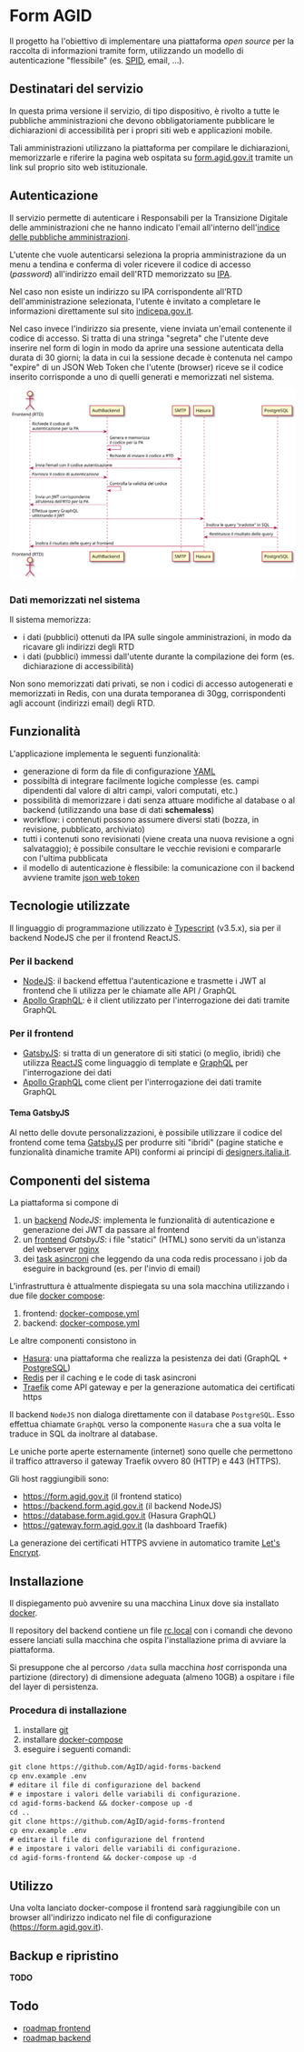 # Form AGID

Il progetto ha l'obiettivo di implementare una piattaforma *open source* per la
raccolta di informazioni tramite form, utilizzando un modello di autenticazione
"flessibile" (es. [SPID](https://spid.gov.it), email, ...).

## Destinatari del servizio

In questa prima versione il servizio, di tipo dispositivo, è rivolto a tutte le
pubbliche amministrazioni che devono obbligatoriamente pubblicare le dichiarazioni di
accessibilità per i propri siti web e applicazioni mobile.

Tali amministrazioni utilizzano la piattaforma per compilare le dichiarazioni,
memorizzarle e riferire la pagina web ospitata su
[form.agid.gov.it](https://form.agid.gov.it) tramite un link sul proprio sito
web istituzionale.

## Autenticazione

Il servizio permette di autenticare i Responsabili per la Transizione Digitale
delle amministrazioni che ne hanno indicato l'email all'interno dell'[indice
delle pubbliche amministrazioni](https://indicepa.gov.it).

L'utente che vuole autenticarsi seleziona la propria amministrazione da un menu
a tendina e conferma di voler ricevere il codice di accesso (*password*)
all'indirizzo email dell'RTD memorizzato su [IPA](https://indicepa.gov.it).

Nel caso non esiste un indirizzo su IPA corrispondente
all'RTD dell'amministrazione selezionata, l'utente è invitato
a completare le informazioni direttamente sul sito
[indicepa.gov.it](https://indicepa.gov.it).

Nel caso invece l'indirizzo sia presente, viene inviata un'email contenente 
il codice di accesso. Si tratta di una stringa "segreta" che l'utente deve inserire
nel form di login in modo da aprire una sessione autenticata
della durata di 30 giorni; la data in cui la sessione decade è contenuta nel
campo "expire" di un JSON Web Token che l'utente (browser) riceve se il codice
inserito corrisponde a uno di quelli generati e memorizzati nel sistema.

![Autenticazione e interrogazione del database](./docs/workflow.svg)

### Dati memorizzati nel sistema

Il sistema memorizza:

- i dati (pubblici) ottenuti da IPA sulle singole amministrazioni,
  in modo da ricavare gli indirizzi degli RTD
- i dati (pubblici) immessi dall'utente durante la compilazione dei form
  (es. dichiarazione di accessibilità)

Non sono memorizzati dati privati, se non i codici di accesso autogenerati
e memorizzati in Redis, con una durata temporanea di 30gg, corrispondenti
agli account (indirizzi email) degli RTD.

## Funzionalità

L'applicazione implementa le seguenti funzionalità:

- generazione di form da file di configurazione
  [YAML](https://it.wikipedia.org/wiki/YAML)
- possibiltà di integrare facilmente logiche complesse (es. campi dipendenti dal
  valore di altri campi, valori computati, etc.)
- possibilità di memorizzare i dati senza attuare modifiche al database o al
  backend (utilizzando una base di dati **schemaless**)
- workflow: i contenuti possono assumere diversi stati (bozza, in revisione,
  pubblicato, archiviato)
- tutti i contenuti sono revisionati (viene creata una nuova revisione a ogni
  salvataggio); è possibile consultare le vecchie revisioni e compararle con
  l'ultima pubblicata
- il modello di autenticazione è flessibile: la comunicazione con il backend
  avviene tramite [json web token](https://jwt.io/)

## Tecnologie utilizzate

Il linguaggio di programmazione utilizzato è
[Typescript](https://www.typescriptlang.org/) (v3.5.x), sia per il backend
NodeJS che per il frontend ReactJS.

### Per il backend

- [NodeJS](https://nodejs.org): il backend effettua l'autenticazione e trasmette
  i JWT al frontend che li utilizza per le chiamate alle API / GraphQL
- [Apollo GraphQL](https://www.apollographql.com/): è il client utilizzato per
  l'interrogazione dei dati tramite GraphQL

### Per il frontend

- [GatsbyJS](https://www.gatsbyjs.org/): si tratta di un generatore di siti
  statici (o meglio, ibridi) che utilizza [ReactJS](https://reactjs.org) come
  linguaggio di template e [GraphQL](https://graphql.org) per l'interrogazione
  dei dati
- [Apollo GraphQL](https://www.apollographql.com/) come client per
  l'interrogazione dei dati tramite GraphQL

#### Tema GatsbyJS

Al netto delle dovute personalizzazioni, è possibile utilizzare il codice del
frontend come tema [GatsbyJS](https://www.gatsbyjs.org/) per produrre siti
"ibridi" (pagine statiche e funzionalità dinamiche tramite API) conformi ai
principi di [designers.italia.it](https://designers.italia.it).

## Componenti del sistema

La piattaforma si compone di 

1. un [backend](https://github.com/AgID/agid-forms-backend) *NodeJS*: implementa
   le funzionalità di autenticazione e generazione dei JWT da passare al
   frontend
1. un [frontend](https://github.com/AgID/agid-forms-frontend) *GatsbyJS*: i file
   "statici" (HTML) sono serviti da un'istanza del webserver
   [nginx](https://www.nginx.com)
1. dei [task
   asincroni](https://github.com/AgID/agid-forms-backend/tree/master/src/workers)
   che leggendo da una coda redis processano i job da eseguire in background
   (es. per l'invio di email)

L'infrastruttura è attualmente dispiegata su una sola macchina utilizzando i due
file [docker compose](https://docs.docker.com/compose/):

1. frontend:
   [docker-compose.yml](https://github.com/AgID/agid-forms-frontend/blob/master/docker-compose.yml)
1. backend:
   [docker-compose.yml](https://github.com/AgID/agid-forms-backend/blob/master/docker-compose.yml)

Le altre componenti consistono in

- [Hasura](https://hasura.io/): una piattaforma che realizza la pesistenza dei
  dati (GraphQL + [PostgreSQL](https://www.postgresql.org/))
- [Redis](https://redis.io/) per il caching e le code di task asincroni
- [Traefik](https://traefik.io/) come API gateway e per la generazione
  automatica dei certificati https

Il backend `NodeJS` non dialoga direttamente con il database `PostgreSQL`.
Esso effettua chiamate `GraphQL` verso la componente `Hasura` che a sua volta
le traduce in SQL da inoltrare al database.

Le uniche porte aperte esternamente (internet) sono quelle che permettono il
traffico attraverso il gateway Traefik ovvero 80 (HTTP) e 443 (HTTPS).

Gli host raggiungibili sono:

- https://form.agid.gov.it (il frontend statico)
- https://backend.form.agid.gov.it (il backend NodeJS)
- https://database.form.agid.gov.it (Hasura GraphQL)
- https://gateway.form.agid.gov.it (la dashboard Traefik)

La generazione dei certificati HTTPS avviene in automatico tramite [Let's
Encrypt](https://docs.traefik.io/user-guide/docker-and-lets-encrypt/).

## Installazione

Il dispiegamento può avvenire su una macchina Linux dove sia installato
[docker](https://docs.docker.com/install/).

Il repository del backend contiene un file
[rc.local](https://github.com/AgID/agid-forms-backend/blob/master/docker/compose/rc.local)
con i comandi che devono essere lanciati sulla macchina che ospita
l'installazione prima di avviare la piattaforma.

Si presuppone che al percorso `/data` sulla macchina *host* corrisponda una
partizione (directory) di dimensione adeguata (almeno 10GB) a ospitare i file
del layer di persistenza.

### Procedura di installazione

1. installare [git](https://git-scm.com/downloads)
1. installare [docker-compose](https://docs.docker.com/compose/install/) 
1. eseguire i seguenti comandi:

```shell
git clone https://github.com/AgID/agid-forms-backend
cp env.example .env 
# editare il file di configurazione del backend
# e impostare i valori delle variabili di configurazione.
cd agid-forms-backend && docker-compose up -d
cd ..
git clone https://github.com/AgID/agid-forms-frontend
cp env.example .env
# editare il file di configurazione del frontend
# e impostare i valori delle variabili di configurazione.
cd agid-forms-frontend && docker-compose up -d
```

## Utilizzo

Una volta lanciato docker-compose il frontend sarà raggiungibile con un browser
all'indirizzo indicato nel file di configurazione (https://form.agid.gov.it).

## Backup e ripristino

**TODO**

## Todo

- [roadmap frontend](https://www.pivotaltracker.com/n/projects/2354762)
- [roadmap backend](https://www.pivotaltracker.com/n/projects/2325271)
